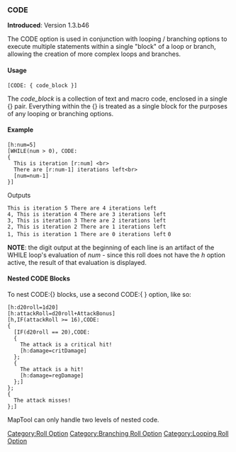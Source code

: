 ### CODE

**Introduced**: Version 1.3.b46

The CODE option is used in conjunction with looping / branching options
to execute multiple statements within a single "block" of a loop or
branch, allowing the creation of more complex loops and branches.

#### Usage

``` mtmacro numberLines
[CODE: { code_block }]
```

The *code_block* is a collection of text and macro code, enclosed in a
single {} pair. Everything within the {} is treated as a single block
for the purposes of any looping or branching options.

#### Example

``` mtmacro numberLines
[h:num=5]
[WHILE(num > 0), CODE:
{
  This is iteration [r:num] <br>
  There are [r:num-1] iterations left<br>
  [num=num-1]
}]
```

Outputs

`This is iteration 5 There are 4 iterations left`
`4, This is iteration 4 There are 3 iterations left`
`3, This is iteration 3 There are 2 iterations left`
`2, This is iteration 2 There are 1 iterations left`
`1, This is iteration 1 There are 0 iterations left`
`0`

**NOTE**: the digit output at the beginning of each line is an artifact
of the WHILE loop's evaluation of *num* - since this roll does not have
the *h* option active, the result of that evaluation is displayed.

#### Nested CODE Blocks

To nest CODE:{} blocks, use a second CODE:{ } option, like so:

``` mtmacro numberLines
[h:d20roll=1d20]
[h:attackRoll=d20roll+AttackBonus]
[h,IF(attackRoll >= 16),CODE:
{
  [IF(d20roll == 20),CODE:
  {
    The attack is a critical hit!
    [h:damage=critDamage]
  };
  {
    The attack is a hit!
    [h:damage=regDamage]
  };]
};
{
  The attack misses!
};]
```

MapTool can only handle two levels of nested code.

[Category:Roll Option](Category:Roll_Option "wikilink")
[Category:Branching Roll
Option](Category:Branching_Roll_Option "wikilink") [Category:Looping
Roll Option](Category:Looping_Roll_Option "wikilink")